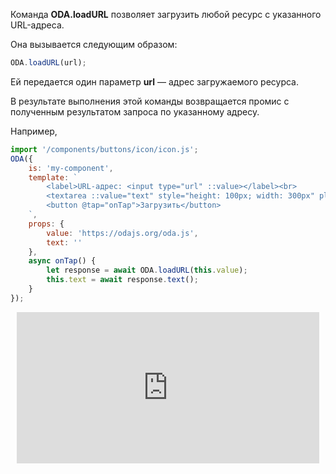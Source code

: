 Команда **ODA.loadURL** позволяет загрузить любой ресурс c указанного URL-адреса.

Она вызывается следующим образом:

```javascript
ODA.loadURL(url);
```

Ей передается один параметр **url** — адрес загружаемого ресурса.

В результате выполнения этой команды возвращается промис с полученным результатом запроса по указанному адресу.

Например,

```javascript run_edit_[my-component.js]_h=100_
import '/components/buttons/icon/icon.js';
ODA({
    is: 'my-component',
    template: `
        <label>URL-адрес: <input type="url" ::value></label><br>
        <textarea ::value="text" style="height: 100px; width: 300px" placeholder="Результат запроса"></textarea><br>
        <button @tap="onTap">Загрузить</button>
    `,
    props: {
        value: 'https://odajs.org/oda.js',
        text: ''
    },
    async onTap() {
        let response = await ODA.loadURL(this.value);
        this.text = await response.text();
    }
});
```

<div style="position:relative;padding-bottom:48%; margin:10px">
    <iframe src="https://www.youtube.com/embed/8dyq6X9Bh_M?start=0" frameborder="0" allow="accelerometer; autoplay; encrypted-media; gyroscope; picture-in-picture" allowfullscreen
    	style="position:absolute;width:100%;height:100%;"></iframe>
</div>
